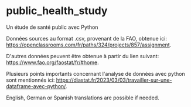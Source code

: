 # public_health_study
Un étude de santé public avec Python

Données sources  au format .csv, provenant de la FAO, obtenue ici: https://openclassrooms.com/fr/paths/324/projects/857/assignment.

D'autres données peuvent être obtenue à partir du lien suivant: https://www.fao.org/faostat/fr/#home.

Plusieurs points importants concernant l'analyse de données avec python sont mentionnés ici:
https://diastat.fr/2023/03/03/travailler-sur-une-dataframe-avec-python/.

English, German or Spanish translations are possible if needed.
